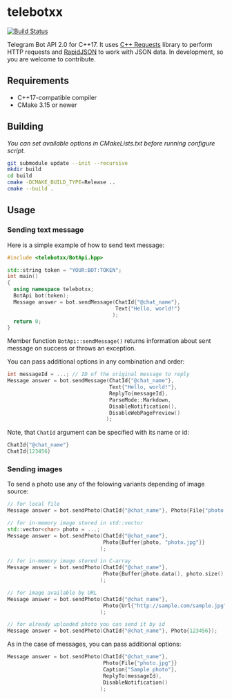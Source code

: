 # telebotxx
[![Build Status](https://travis-ci.org/UltraCoderRU/telebotxx.svg?branch=master)](https://travis-ci.org/UltraCoderRU/telebotxx)

Telegram Bot API 2.0 for C++17. It uses [C++ Requests](https://github.com/whoshuu/cpr) library to perform HTTP requests and [RapidJSON](https://github.com/miloyip/rapidjson) to work with JSON data.
In development, so you are welcome to contribute.

## Requirements
* C++17-compatible compiler
* CMake 3.15 or newer

## Building
*You can set available options in CMakeLists.txt before running configure script.*
```bash
git submodule update --init --recursive
mkdir build
cd build
cmake -DCMAKE_BUILD_TYPE=Release ..
cmake --build .
```
## Usage

### Sending text message
Here is a simple example of how to send text message:
```cpp
#include <telebotxx/BotApi.hpp>

std::string token = "YOUR:BOT:TOKEN";
int main()
{
  using namespace telebotxx;
  BotApi bot(token);
  Message answer = bot.sendMessage(ChatId{"@chat_name"},
                                   Text{"Hello, world!"}
                                  );
  return 0;
}
```
Member function ```BotApi::sendMessage()``` returns information about sent message on success or throws an exception.

You can pass additional options in any combination and order:
```cpp
int messageId = ...; // ID of the original message to reply
Message answer = bot.sendMessage(ChatId{"@chat_name"},
                                 Text{"Hello, world!"},
                                 ReplyTo{messageId},
                                 ParseMode::Markdown,
                                 DisableNotification(),
                                 DisableWebPagePreview()
                                );
```
Note, that ```ChatId``` argument can be specified with its name or id:
```cpp
ChatId{"@chat_name"}
ChatId{123456}
```

### Sending images
To send a photo use any of the folowing variants depending of image source:
```cpp
// for local file
Message answer = bot.sendPhoto(ChatId{"@chat_name"}, Photo{File{"photo.jpg"}});

// for in-memory image stored in std::vector
std::vector<char> photo = ...;
Message answer = bot.sendPhoto(ChatId{"@chat_name"},
                               Photo{Buffer{photo, "photo.jpg"}}
                              );

// for in-memory image stored in C-array
Message answer = bot.sendPhoto(ChatId{"@chat_name"},
                               Photo{Buffer{photo.data(), photo.size(), "photo.jpg"}}
                              );

// for image available by URL
Message answer = bot.sendPhoto(ChatId{"@chat_name"},
                               Photo{Url{"http://sample.com/sample.jpg"}}
                              );

// for already uploaded photo you can send it by id
Message answer = bot.sendPhoto(ChatId{"@chat_name"}, Photo{123456});
```
As in the case of messages, you can pass additional options:
```cpp
Message answer = bot.sendPhoto(ChatId{"@chat_name"},
                               Photo{File{"photo.jpg"}}
                               Caption{"Sample photo"},
                               ReplyTo(messageId),
                               DisableNotification()
                              );
```
